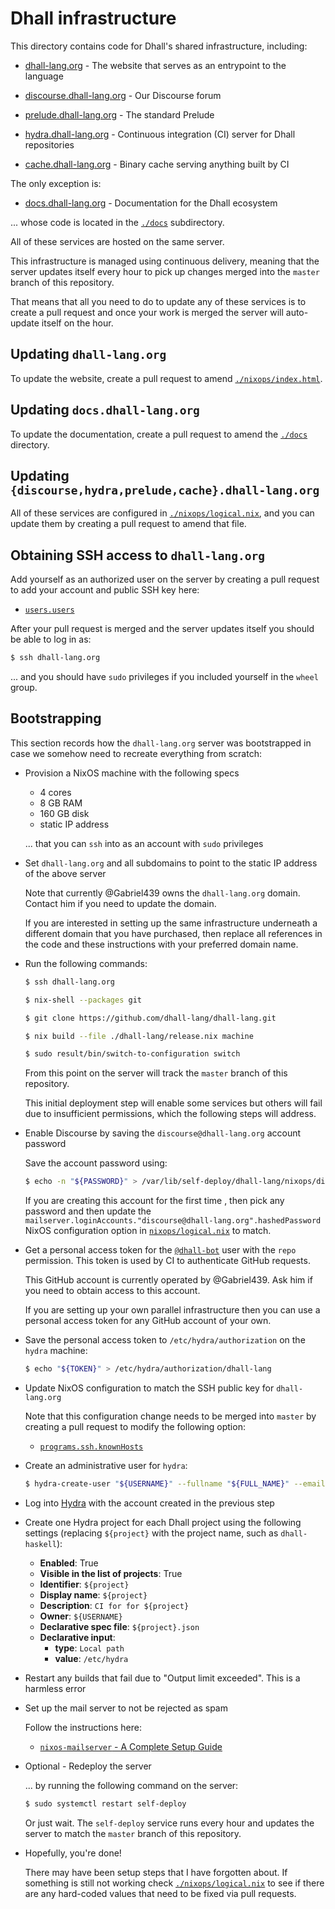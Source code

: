 # Dhall infrastructure

This directory contains code for Dhall's shared infrastructure, including:

* [dhall-lang.org](https://dhall-lang.org) - The website that serves as an
  entrypoint to the language

* [discourse.dhall-lang.org](https://discourse.dhall-lang.org) - Our Discourse
  forum

* [prelude.dhall-lang.org](https://prelude.dhall-lang.org) - The standard
  Prelude

* [hydra.dhall-lang.org](https://hydra.dhall-lang.org) - Continuous integration
  (CI) server for Dhall repositories

* [cache.dhall-lang.org](https://cache.dhall-lang.org) - Binary cache serving
  anything built by CI

The only exception is:

* [docs.dhall-lang.org](https://docs.dhall-lang.org) - Documentation for the
  Dhall ecosystem

... whose code is located in the [`./docs`](../docs/README) subdirectory.

All of these services are hosted on the same server.

This infrastructure is managed using continuous delivery, meaning that the
server updates itself every hour to pick up changes merged into the `master`
branch of this repository.

That means that all you need to do to update any of these services is to create
a pull request and once your work is merged the server will auto-update itself
on the hour.

## Updating `dhall-lang.org`

To update the website, create a pull request to amend
[`./nixops/index.html`](./index.html).

## Updating `docs.dhall-lang.org`

To update the documentation, create a pull request to amend the
[`./docs`](../docs/README) directory.

## Updating `{discourse,hydra,prelude,cache}.dhall-lang.org`

All of these services are configured in
[`./nixops/logical.nix`](./logical.nix), and you can update them by creating a
pull request to amend that file.

## Obtaining SSH access to `dhall-lang.org`

Add yourself as an authorized user on the server by creating a pull request to
add your account and public SSH key here:

* [`users.users`](https://github.com/dhall-lang/dhall-lang/blob/b20476014e508be2218adbafa656996d0fd217bc/nixops/logical.nix#L532-L540)

After your pull request is merged and the server updates itself you should be
able to log in as:

```bash
$ ssh dhall-lang.org
```

... and you should have `sudo` privileges if you included yourself in the
`wheel` group.

## Bootstrapping

This section records how the `dhall-lang.org` server was bootstrapped in case we
somehow need to recreate everything from scratch:

*   Provision a NixOS machine with the following specs

    * 4 cores
    * 8 GB RAM
    * 160 GB disk
    * static IP address

    ... that you can `ssh` into as an account with `sudo` privileges

*   Set `dhall-lang.org` and all subdomains to point to the static IP address of
    the above server

    Note that currently @Gabriel439 owns the `dhall-lang.org` domain.  Contact
    him if you need to update the domain.

    If you are interested in setting up the same infrastructure underneath a
    different domain that you have purchased, then replace all references in
    the code and these instructions with your preferred domain name.

*   Run the following commands:

    ```bash
    $ ssh dhall-lang.org

    $ nix-shell --packages git

    $ git clone https://github.com/dhall-lang/dhall-lang.git

    $ nix build --file ./dhall-lang/release.nix machine

    $ sudo result/bin/switch-to-configuration switch
    ```

    From this point on the server will track the `master` branch of this
    repository.

    This initial deployment step will enable some services but others will fail
    due to insufficient permissions, which the following steps will address.

*   Enable Discourse by saving the `discourse@dhall-lang.org` account password

    Save the account password using:

    ```bash
    $ echo -n "${PASSWORD}" > /var/lib/self-deploy/dhall-lang/nixops/discourseSmtpPassword
    ```

    If you are creating this account for the first time , then pick any password
    and then update the
    `mailserver.loginAccounts."discourse@dhall-lang.org".hashedPassword`
    NixOS configuration option in [`nixops/logical.nix`](./logical.nix) to
    match.

*   Get a personal access token for the
    [`@dhall-bot`](https://github.com/dhall-bot) user with the `repo`
    permission.  This token is used by CI to authenticate GitHub requests.

    This GitHub account is currently operated by @Gabriel439.  Ask him if you
    need to obtain access to this account.

    If you are setting up your own parallel infrastructure then you can use
    a personal access token for any GitHub account of your own.

*   Save the personal access token to `/etc/hydra/authorization` on the `hydra`
    machine:

    ```bash
    $ echo "${TOKEN}" > /etc/hydra/authorization/dhall-lang
    ```

*   Update NixOS configuration to match the SSH public key for `dhall-lang.org`

    Note that this configuration change needs to be merged into `master` by
    creating a pull request to modify the following option:

    * [`programs.ssh.knownHosts`](https://github.com/dhall-lang/dhall-lang/blob/b20476014e508be2218adbafa656996d0fd217bc/nixops/logical.nix#L106-L109)

*   Create an administrative user for `hydra`:

    ```bash
    $ hydra-create-user "${USERNAME}" --fullname "${FULL_NAME}" --email "${EMAIL}" --password "${PASSWORD}" --role admin
    ```

*   Log into [Hydra](https://hydra.dhall-lang.org) with the account created
    in the previous step

*   Create one Hydra project for each Dhall project using the following
    settings (replacing `${project}` with the project name, such as
    `dhall-haskell`):

    *   **Enabled**: True
    *   **Visible in the list of projects**: True
    *   **Identifier**: `${project}`
    *   **Display name**: `${project}`
    *   **Description**: `CI for for ${project}`
    *   **Owner**: `${USERNAME}`
    *   **Declarative spec file**: `${project}.json`
    *   **Declarative input**:
        *   **type**: `Local path`
        *   **value**: `/etc/hydra`

*   Restart any builds that fail due to "Output limit exceeded".  This is a
    harmless error

*   Set up the mail server to not be rejected as spam

    Follow the instructions here:

    * [`nixos-mailserver` - A Complete Setup Guide](https://gitlab.com/simple-nixos-mailserver/nixos-mailserver/wikis/A-Complete-Setup-Guide)

*   Optional - Redeploy the server

    ... by running the following command on the server:

    ```bash
    $ sudo systemctl restart self-deploy
    ```

    Or just wait.  The `self-deploy` service runs every hour and updates the
    server to match the `master` branch of this repository.

*   Hopefully, you're done!

    There may have been setup steps that I have forgotten about.  If something
    is still not working check [`./nixops/logical.nix`](./logical.nix) to see
    if there are any hard-coded values that need to be fixed via pull
    requests.
